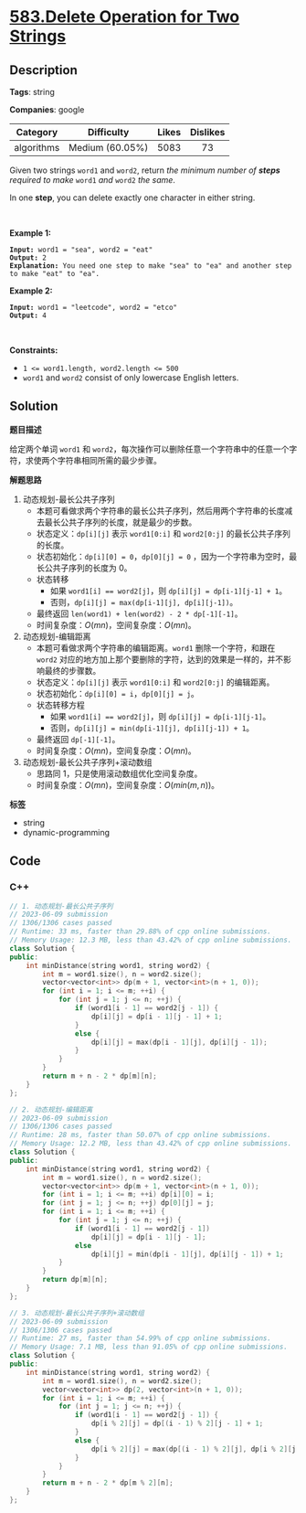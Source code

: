 # [583.Delete Operation for Two Strings](https://leetcode.com/problems/delete-operation-for-two-strings/description/)

## Description

**Tags**: string

**Companies**: google

|  Category  |   Difficulty    | Likes | Dislikes |
| :--------: | :-------------: | :---: | :------: |
| algorithms | Medium (60.05%) | 5083  |    73    |

<p>Given two strings <code>word1</code> and <code>word2</code>, return <em>the minimum number of <strong>steps</strong> required to make</em> <code>word1</code> <em>and</em> <code>word2</code> <em>the same</em>.</p>
<p>In one <strong>step</strong>, you can delete exactly one character in either string.</p>
<p>&nbsp;</p>
<p><strong class="example">Example 1:</strong></p>
<pre><code><strong>Input:</strong> word1 = &quot;sea&quot;, word2 = &quot;eat&quot;
<strong>Output:</strong> 2
<strong>Explanation:</strong> You need one step to make &quot;sea&quot; to &quot;ea&quot; and another step to make &quot;eat&quot; to &quot;ea&quot;.</code></pre>
<p><strong class="example">Example 2:</strong></p>
<pre><code><strong>Input:</strong> word1 = &quot;leetcode&quot;, word2 = &quot;etco&quot;
<strong>Output:</strong> 4</code></pre>
<p>&nbsp;</p>
<p><strong>Constraints:</strong></p>
<ul>
  <li><code>1 &lt;= word1.length, word2.length &lt;= 500</code></li>
  <li><code>word1</code> and <code>word2</code> consist of only lowercase English letters.</li>
</ul>

## Solution

**题目描述**

给定两个单词 `word1` 和 `word2`，每次操作可以删除任意一个字符串中的任意一个字符，求使两个字符串相同所需的最少步骤。

**解题思路**

1. 动态规划-最长公共子序列
   - 本题可看做求两个字符串的最长公共子序列，然后用两个字符串的长度减去最长公共子序列的长度，就是最少的步数。
   - 状态定义：`dp[i][j]` 表示 `word1[0:i]` 和 `word2[0:j]` 的最长公共子序列的长度。
   - 状态初始化：`dp[i][0] = 0`，`dp[0][j] = 0` ，因为一个字符串为空时，最长公共子序列的长度为 0。
   - 状态转移
     - 如果 `word1[i] == word2[j]`，则 `dp[i][j] = dp[i-1][j-1] + 1`。
     - 否则，`dp[i][j] = max(dp[i-1][j], dp[i][j-1])`。
   - 最终返回 `len(word1) + len(word2) - 2 * dp[-1][-1]`。
   - 时间复杂度：$O(mn)$，空间复杂度：$O(mn)$。
2. 动态规划-编辑距离
   - 本题可看做求两个字符串的编辑距离。`word1` 删除一个字符，和跟在 `word2` 对应的地方加上那个要删除的字符，达到的效果是一样的，并不影响最终的步骤数。
   - 状态定义：`dp[i][j]` 表示 `word1[0:i]` 和 `word2[0:j]` 的编辑距离。
   - 状态初始化：`dp[i][0] = i`，`dp[0][j] = j`。
   - 状态转移方程
     - 如果 `word1[i] == word2[j]`，则 `dp[i][j] = dp[i-1][j-1]`。
     - 否则，`dp[i][j] = min(dp[i-1][j], dp[i][j-1]) + 1`。
   - 最终返回 `dp[-1][-1]`。
   - 时间复杂度：$O(mn)$，空间复杂度：$O(mn)$。
3. 动态规划-最长公共子序列+滚动数组
   - 思路同 1，只是使用滚动数组优化空间复杂度。
   - 时间复杂度：$O(mn)$，空间复杂度：$O(min(m,n))$。

**标签**

- string
- dynamic-programming

<!-- code start -->
## Code

### C++

```cpp
// 1. 动态规划-最长公共子序列
// 2023-06-09 submission
// 1306/1306 cases passed
// Runtime: 33 ms, faster than 29.88% of cpp online submissions.
// Memory Usage: 12.3 MB, less than 43.42% of cpp online submissions.
class Solution {
public:
    int minDistance(string word1, string word2) {
        int m = word1.size(), n = word2.size();
        vector<vector<int>> dp(m + 1, vector<int>(n + 1, 0));
        for (int i = 1; i <= m; ++i) {
            for (int j = 1; j <= n; ++j) {
                if (word1[i - 1] == word2[j - 1]) {
                    dp[i][j] = dp[i - 1][j - 1] + 1;
                }
                else {
                    dp[i][j] = max(dp[i - 1][j], dp[i][j - 1]);
                }
            }
        }
        return m + n - 2 * dp[m][n];
    }
};
```

```cpp
// 2. 动态规划-编辑距离
// 2023-06-09 submission
// 1306/1306 cases passed
// Runtime: 28 ms, faster than 50.07% of cpp online submissions.
// Memory Usage: 12.2 MB, less than 43.42% of cpp online submissions.
class Solution {
public:
    int minDistance(string word1, string word2) {
        int m = word1.size(), n = word2.size();
        vector<vector<int>> dp(m + 1, vector<int>(n + 1, 0));
        for (int i = 1; i <= m; ++i) dp[i][0] = i;
        for (int j = 1; j <= n; ++j) dp[0][j] = j;
        for (int i = 1; i <= m; ++i) {
            for (int j = 1; j <= n; ++j) {
                if (word1[i - 1] == word2[j - 1])
                    dp[i][j] = dp[i - 1][j - 1];
                else
                    dp[i][j] = min(dp[i - 1][j], dp[i][j - 1]) + 1;
            }
        }
        return dp[m][n];
    }
};
```

```cpp
// 3. 动态规划-最长公共子序列+滚动数组
// 2023-06-09 submission
// 1306/1306 cases passed
// Runtime: 27 ms, faster than 54.99% of cpp online submissions.
// Memory Usage: 7.1 MB, less than 91.05% of cpp online submissions.
class Solution {
public:
    int minDistance(string word1, string word2) {
        int m = word1.size(), n = word2.size();
        vector<vector<int>> dp(2, vector<int>(n + 1, 0));
        for (int i = 1; i <= m; ++i) {
            for (int j = 1; j <= n; ++j) {
                if (word1[i - 1] == word2[j - 1]) {
                    dp[i % 2][j] = dp[(i - 1) % 2][j - 1] + 1;
                }
                else {
                    dp[i % 2][j] = max(dp[(i - 1) % 2][j], dp[i % 2][j - 1]);
                }
            }
        }
        return m + n - 2 * dp[m % 2][n];
    }
};
```

<!-- code end -->
